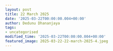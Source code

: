 ```yaml
---
layout: post
title: 22 March 2025
date: '2025-03-22T00:00:00.004+00:00'
author: Dedunu Dhananjaya
tags:
- uncategorised
modified_time: '2025-03-22T00:00:00.004+00:00'
featured_image: 2025-03-22-22-march-2025-4.jpeg
---
```


